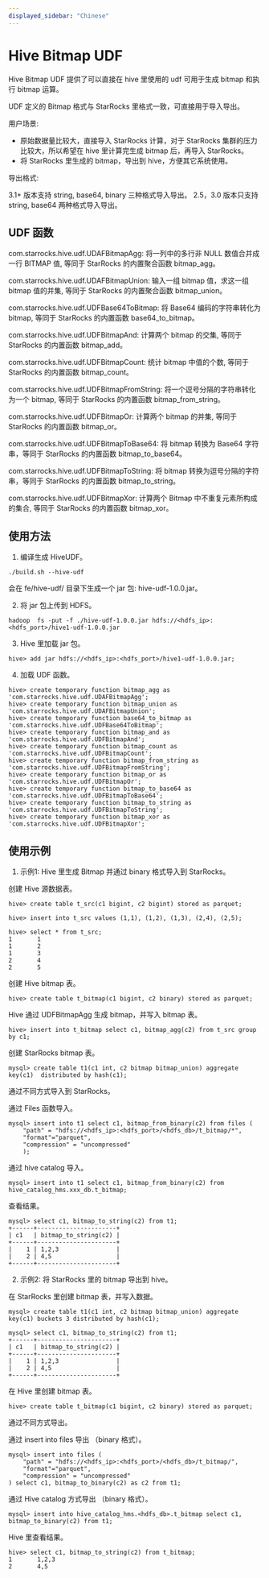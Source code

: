 ```yaml
---
displayed_sidebar: "Chinese"
---
```


# Hive Bitmap UDF

Hive Bitmap UDF 提供了可以直接在 hive 里使用的 udf 可用于生成 bitmap 和执行 bitmap 运算。

UDF 定义的 Bitmap 格式与 StarRocks 里格式一致，可直接用于导入导出。

用户场景:

* 原始数据量比较大，直接导入 StarRocks 计算，对于 StarRocks 集群的压力比较大，所以希望在 hive 里计算完生成 bitmap 后，再导入 StarRocks。
* 将 StarRocks 里生成的 bitmap，导出到 hive，方便其它系统使用。

导出格式:

3.1+ 版本支持 string, base64, binary 三种格式导入导出。
2.5，3.0 版本只支持 string, base64 两种格式导入导出。

## UDF 函数

com.starrocks.hive.udf.UDAFBitmapAgg: 将一列中的多行非 NULL 数值合并成一行 BITMAP 值, 等同于 StarRocks 的内置聚合函数 bitmap_agg。

com.starrocks.hive.udf.UDAFBitmapUnion: 输入一组 bitmap 值，求这一组 bitmap 值的并集, 等同于 StarRocks 的内置聚合函数 bitmap_union。

com.starrocks.hive.udf.UDFBase64ToBitmap: 将 Base64 编码的字符串转化为 bitmap, 等同于 StarRocks 的内置函数 base64_to_bitmap。

com.starrocks.hive.udf.UDFBitmapAnd: 计算两个 bitmap 的交集, 等同于 StarRocks 的内置函数 bitmap_add。

com.starrocks.hive.udf.UDFBitmapCount: 统计 bitmap 中值的个数, 等同于 StarRocks 的内置函数 bitmap_count。

com.starrocks.hive.udf.UDFBitmapFromString: 将一个逗号分隔的字符串转化为一个 bitmap, 等同于 StarRocks 的内置函数 bitmap_from_string。

com.starrocks.hive.udf.UDFBitmapOr: 计算两个 bitmap 的并集, 等同于 StarRocks 的内置函数 bitmap_or。

com.starrocks.hive.udf.UDFBitmapToBase64: 将 bitmap 转换为 Base64 字符串，等同于 StarRocks 的内置函数 bitmap_to_base64。

com.starrocks.hive.udf.UDFBitmapToString: 将 bitmap 转换为逗号分隔的字符串，等同于 StarRocks 的内置函数 bitmap_to_string。

com.starrocks.hive.udf.UDFBitmapXor: 计算两个 Bitmap 中不重复元素所构成的集合, 等同于 StarRocks 的内置函数 bitmap_xor。

## 使用方法

1. 编译生成 HiveUDF。

```
./build.sh --hive-udf
```

会在 fe/hive-udf/ 目录下生成一个 jar 包: hive-udf-1.0.0.jar。

2. 将 jar 包上传到 HDFS。

```
hadoop  fs -put -f ./hive-udf-1.0.0.jar hdfs://<hdfs_ip>:<hdfs_port>/hive1-udf-1.0.0.jar
```

3. Hive 里加载 jar 包。

```
hive> add jar hdfs://<hdfs_ip>:<hdfs_port>/hive1-udf-1.0.0.jar;
```

4. 加载 UDF 函数。

```
hive> create temporary function bitmap_agg as 'com.starrocks.hive.udf.UDAFBitmapAgg';
hive> create temporary function bitmap_union as 'com.starrocks.hive.udf.UDAFBitmapUnion';
hive> create temporary function base64_to_bitmap as 'com.starrocks.hive.udf.UDFBase64ToBitmap';
hive> create temporary function bitmap_and as 'com.starrocks.hive.udf.UDFBitmapAnd';
hive> create temporary function bitmap_count as 'com.starrocks.hive.udf.UDFBitmapCount';
hive> create temporary function bitmap_from_string as 'com.starrocks.hive.udf.UDFBitmapFromString';
hive> create temporary function bitmap_or as 'com.starrocks.hive.udf.UDFBitmapOr';
hive> create temporary function bitmap_to_base64 as 'com.starrocks.hive.udf.UDFBitmapToBase64';
hive> create temporary function bitmap_to_string as 'com.starrocks.hive.udf.UDFBitmapToString';
hive> create temporary function bitmap_xor as 'com.starrocks.hive.udf.UDFBitmapXor';
```

## 使用示例

1. 示例1: Hive 里生成 Bitmap 并通过 binary 格式导入到 StarRocks。

创建 Hive 源数据表。

```
hive> create table t_src(c1 bigint, c2 bigint) stored as parquet;

hive> insert into t_src values (1,1), (1,2), (1,3), (2,4), (2,5);

hive> select * from t_src;
1       1
1       2
1       3
2       4
2       5
```

创建 Hive bitmap 表。

```
hive> create table t_bitmap(c1 bigint, c2 binary) stored as parquet;
```

Hive 通过 UDFBitmapAgg 生成 bitmap，并写入 bitmap 表。

```
hive> insert into t_bitmap select c1, bitmap_agg(c2) from t_src group by c1;
```

创建 StarRocks bitmap 表。

```
mysql> create table t1(c1 int, c2 bitmap bitmap_union) aggregate key(c1)  distributed by hash(c1);
```

通过不同方式导入到 StarRocks。

通过 Files 函数导入。

```
mysql> insert into t1 select c1, bitmap_from_binary(c2) from files (
    "path" = "hdfs://<hdfs_ip>:<hdfs_port>/<hdfs_db>/t_bitmap/*",
    "format"="parquet",
    "compression" = "uncompressed"
    );
```

通过 hive catalog 导入。

```
mysql> insert into t1 select c1, bitmap_from_binary(c2) from hive_catalog_hms.xxx_db.t_bitmap;
```

查看结果。

```
mysql> select c1, bitmap_to_string(c2) from t1;                                                                                                                                                                                                                                   
+------+----------------------+                                                                                                                                                                                                                                                   
| c1   | bitmap_to_string(c2) |
+------+----------------------+
|    1 | 1,2,3                |
|    2 | 4,5                  |
+------+----------------------+
```

2. 示例2: 将 StarRocks 里的 bitmap 导出到 hive。

在 StarRocks 里创建 bitmap 表，并写入数据。

```
mysql> create table t1(c1 int, c2 bitmap bitmap_union) aggregate key(c1) buckets 3 distributed by hash(c1);

mysql> select c1, bitmap_to_string(c2) from t1;                                                                                                                                                                                                                                   
+------+----------------------+                                                                                                                                                                                                                                                   
| c1   | bitmap_to_string(c2) |
+------+----------------------+
|    1 | 1,2,3                |
|    2 | 4,5                  |
+------+----------------------+
```

在 Hive 里创建 bitmap 表。

```
hive> create table t_bitmap(c1 bigint, c2 binary) stored as parquet;
```

通过不同方式导出。

通过 insert into files 导出 （binary 格式）。

```
mysql> insert into files (
    "path" = "hdfs://<hdfs_ip>:<hdfs_port>/<hdfs_db>/t_bitmap/",
    "format"="parquet",
    "compression" = "uncompressed"
) select c1, bitmap_to_binary(c2) as c2 from t1;
```

通过 Hive catalog 方式导出 （binary 格式）。

```
mysql> insert into hive_catalog_hms.<hdfs_db>.t_bitmap select c1, bitmap_to_binary(c2) from t1;
```

Hive 里查看结果。

```
hive> select c1, bitmap_to_string(c2) from t_bitmap;
1       1,2,3
2       4,5
```
